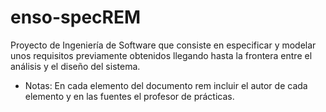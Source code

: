 # enso-specREM
Proyecto de Ingeniería de Software que consiste en especificar y modelar unos requisitos previamente obtenidos llegando hasta la frontera entre el análisis y el diseño del sistema.

- Notas:
En cada elemento del documento rem incluir el autor de cada elemento y en las fuentes el profesor de prácticas.